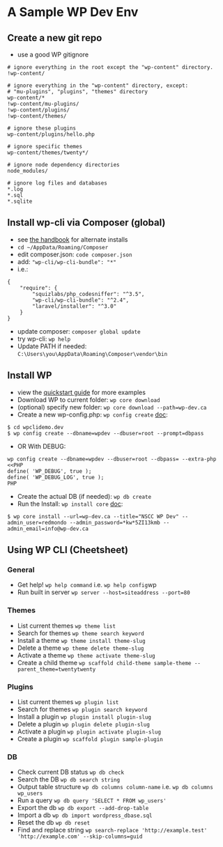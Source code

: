 # A Sample WP Dev Env

## Create a new git repo
* use a good WP gitignore
```
# ignore everything in the root except the "wp-content" directory.
!wp-content/

# ignore everything in the "wp-content" directory, except:
# "mu-plugins", "plugins", "themes" directory
wp-content/*
!wp-content/mu-plugins/
!wp-content/plugins/
!wp-content/themes/

# ignore these plugins
wp-content/plugins/hello.php

# ignore specific themes
wp-content/themes/twenty*/

# ignore node dependency directories
node_modules/

# ignore log files and databases
*.log
*.sql
*.sqlite
```

## Install wp-cli via Composer (global)
* see [the handbook](https://make.wordpress.org/cli/handbook/installing/) for alternate installs
* `cd ~/AppData/Roaming/Composer`
* edit composer.json: `code composer.json`
* add: `"wp-cli/wp-cli-bundle": "*"`
* i.e.:
```
{
    "require": {
        "squizlabs/php_codesniffer": "^3.5",
        "wp-cli/wp-cli-bundle": "^2.4",
        "laravel/installer": "^3.0"
    }
}
```
* update composer: `composer global update`
* try wp-cli: `wp help`
* Update PATH if needed: `C:\Users\you\AppData\Roaming\Composer\vendor\bin`

## Install WP
* view the [quickstart guide](https://make.wordpress.org/cli/handbook/) for more examples
* Download WP to current folder: `wp core download`
* (optional) specify new folder: `wp core download --path=wp-dev.ca`
* Create a new wp-config.php: `wp config create` [doc](https://developer.wordpress.org/cli/commands/config/create/):
```
$ cd wpclidemo.dev
$ wp config create --dbname=wpdev --dbuser=root --prompt=dbpass
```
* OR With DEBUG:
```
wp config create --dbname=wpdev --dbuser=root --dbpass= --extra-php <<PHP
define( 'WP_DEBUG', true );
define( 'WP_DEBUG_LOG', true );
PHP
```
* Create the actual DB (if needed): `wp db create`
* Run the Install: `wp install core` [doc](https://developer.wordpress.org/cli/commands/core/install/):
```
$ wp core install --url=wp-dev.ca --title="NSCC WP Dev" --admin_user=redmondo --admin_password=*kw*5ZI13kmb --admin_email=info@wp-dev.ca
```
## Using WP CLI (Cheetsheet)

### General
* Get help! `wp help command` i.e. `wp help config`wp
* Run built in server `wp server --host=siteaddress --port=80`
### Themes
* List current themes `wp theme list`
* Search for themes `wp theme search keyword`
* Install a theme `wp theme install theme-slug`
* Delete a theme `wp theme delete theme-slug`
* Activate a theme `wp theme activate theme-slug`
* Create a child theme `wp scaffold child-theme sample-theme --parent_theme=twentytwenty`
### Plugins
* List current themes `wp plugin list`
* Search for themes `wp plugin search keyword`
* Install a plugin `wp plugin install plugin-slug`
* Delete a plugin `wp plugin delete plugin-slug`
* Activate a plugin `wp plugin activate plugin-slug`
* Create a plugin `wp scaffold plugin sample-plugin`
### DB
* Check current DB status `wp db check`
* Search the DB `wp db search string`
* Output table structure `wp db columns column-name` i.e. `wp db columns wp_users`
* Run a query `wp db query 'SELECT * FROM wp_users'`
* Export the db `wp db export --add-drop-table`
* Import a db `wp db import wordpress_dbase.sql`
* Reset the db `wp db reset`
* Find and replace string `wp search-replace 'http://example.test' 'http://example.com' --skip-columns=guid`

